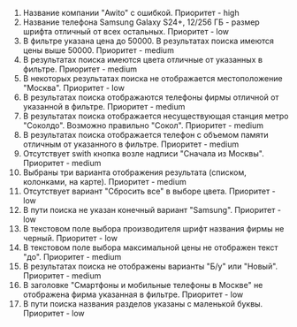 1. Название компании "Awito" с ошибкой. Приоритет - high
2. Название телефона Samsung Galaxy S24+, 12/256 ГБ - размер шрифта отличный от всех остальных. Приоритет - low
3. В фильтре указана цена до 50000. В результатах поиска имеются цены выше 50000. Приоритет - medium
4. В результатах поиска имеются цвета отличные от указанных в фильтре. Приоритет - medium
5. В некоторых результатах поиска не отображается местоположение "Москва". Приоритет - low
6. В результатах поиска отображаются телефоны фирмы отличной от указанной в фильтре. Приоритет - medium
7. В результатах поиска отображается несуществующая станция метро "Соколдо". Возможно правильно "Сокол". Приоритет - medium
8. В результатах поиска отображается телефон с объемом памяти отличным от указанного в фильтре. Приоритет - medium
9. Отсутствует swith кнопка возле надписи "Сначала из Москвы". Приоритет - medium
10. Выбраны три варианта отображения результата (списком, колонками, на карте). Приоритет - medium
11. Отсутствует вариант "Сбросить все" в выборе цвета. Приоритет - low
12. В пути поиска не указан конечный вариант "Samsung". Приоритет - low
13. В текстовом поле выбора производителя шрифт названия фирмы не черный. Приоритет - low
14. В текстовом поле выбора максимальной цены не отображен текст "до". Приоритет - medium
15. В результатах поиска не отображены варианты "Б/у" или "Новый". Приоритет - medium
16. В заголовке "Смартфоны и мобильные телефоны в Москве" не отображена фирма указанная в фильтре. Приоритет - low
17. В пути поиска названия разделов указаны с маленькой буквы. Приоритет - low
